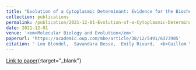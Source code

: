 ```yaml
---
title: "Evolution of a Cytoplasmic Determinant: Evidence for the Biochemical Basis of Functional Evolution of the Novel Germ Line Regulator Oskar"
collection: publications
permalink: /publication/2021-12-01-Evolution-of-a-Cytoplasmic-Determinant-Evidence-for-the-Biochemical-Basis-of-Functional-Evolution-of-the-Novel-Germ-Line-Regulator-Oskar
date: 2021-12-01
venue: '<em>Molecular Biology and Evolution</em>'
paperurl: 'https://academic.oup.com/mbe/article/38/12/5491/6373905'
citation: ' Leo Blondel,  Savandara Besse,  Emily Rivard,  <b>Guillem Ylla</b>,  Cassandra Extavour, &quot;Evolution of a Cytoplasmic Determinant: Evidence for the Biochemical Basis of Functional Evolution of the Novel Germ Line Regulator Oskar.&quot; <em>Molecular Biology and Evolution</em>, 2021.'
---
```

[Link to paper](https://academic.oup.com/mbe/article/38/12/5491/6373905){:target="_blank"}
